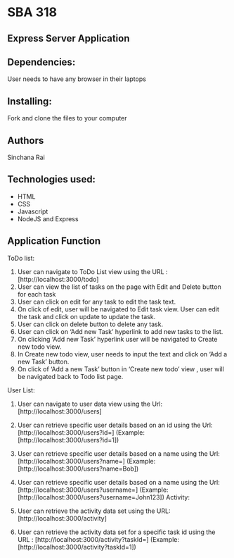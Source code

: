 # SBA 318

## Express Server Application

## Dependencies:
User needs to have any browser in their laptops

## Installing:
Fork and clone the files to your computer

## Authors
Sinchana Rai

## Technologies used:
- HTML
- CSS
- Javascript
- NodeJS and Express

## Application Function
ToDo list:
1.	User can navigate to ToDo List view using the URL : [http://localhost:3000/todo]
2.	User can view the list of tasks on the page with Edit and Delete button for each task
3.	User can click on edit for any task to edit the task text. 
4.	On click of edit, user will be navigated to Edit task view. User can edit the task and click on update to update the task.
5.	User can click on delete button to delete any task.
6.	User can click on ‘Add new Task’ hyperlink to add new tasks to the list.
7.	On clicking ‘Add new Task’ hyperlink user will be navigated to Create new todo view.
8.	In Create new todo view, user needs to input the text and click on ‘Add a new Task’ button.
9.	On click of ‘Add a new Task’ button in ‘Create new todo’ view , user will be navigated back to Todo list page.

User List:
1.	User can navigate to user data view using the Url: [http://localhost:3000/users]
2.	User can retrieve specific user details based on an id using the Url: [http://localhost:3000/users?id=<value>] (Example: [http://localhost:3000/users?id=1])

3.	User can retrieve specific user details based on a name using the Url: [http://localhost:3000/users?name=<value>] (Example: [http://localhost:3000/users?name=Bob])
4.	User can retrieve specific user details based on a name using the Url: [http://localhost:3000/users?username=<value>] (Example: [http://localhost:3000/users?username=John123])
Activity:
1.	User can retrieve the activity data set using the URL: [http://localhost:3000/activity]
2.	User can retrieve the activity data set for a specific task id using the URL : [http://localhost:3000/activity?taskId=<value>] (Example: [http://localhost:3000/activity?taskId=1])
